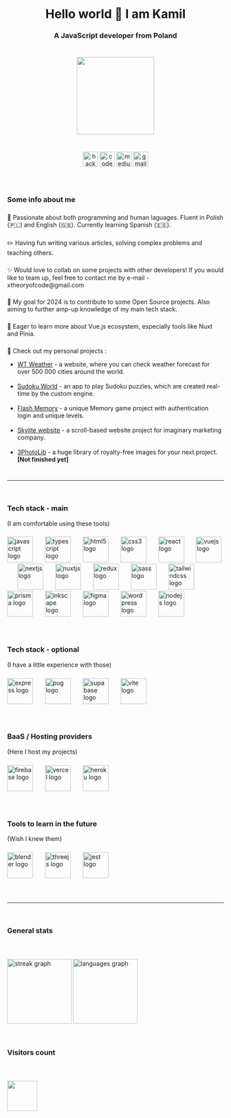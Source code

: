<h1 align="center">Hello world 👋 I am Kamil</h1>

###

<h3 align="center">A JavaScript developer from Poland</h3>

###

<br>

<div align="center">
  <img height="180" src="https://avatars.githubusercontent.com/u/76244675?s=400&u=2d7f35231fa3b3afca81175f7ae23390a01ab75c&v=4"  />
</div>

###

<br>

<div align="center">
  <img src="https://img.shields.io/static/v1?message=HackerRank&logo=hackerrank&label=&color=2EC866&logoColor=white&labelColor=&style=flat" height="35" alt="hackerrank logo"  />
  <img src="https://img.shields.io/static/v1?message=Codepen&logo=codepen&label=&color=000000&logoColor=white&labelColor=&style=flat" height="35" alt="codepen logo"  />
  <img src="https://img.shields.io/static/v1?message=Medium&logo=medium&label=&color=12100E&logoColor=white&labelColor=&style=flat" height="35" alt="medium logo"  />
  <img src="https://img.shields.io/static/v1?message=Gmail&logo=gmail&label=&color=D14836&logoColor=white&labelColor=&style=flat" height="35" alt="gmail logo"  />
</div>

###

<br clear="both">

<h3 align="left">Some info about me</h3>

###

<p align="left">📖 Passionate about both programming and  human laguages. Fluent in Polish (🇵🇱) and English (🇬🇧). Currently learning Spanish (🇪🇸).</p>

###

<p align="left">✏️ Having fun writing various articles, solving complex problems and teaching others.</p>

###

<p align="left">✨ Would love to collab on some projects with other developers! If you would like to team up, feel free to contact me by e-mail - xtheoryofcode@gmail.com </p>

###

<p align="left">🎯 My goal for 2024 is to contribute  to some Open Source projects. Also aiming to further amp-up knowledge of  my main tech stack.</p>

###

<p align="left">🌱 Eager to learn more about Vue.js ecosystem, especially tools like Nuxt and Pinia.</p>

###

<p align="left">🚀 Check out my personal projects : </p>

* [WT Weather](https://wtweather.glitch.me) - a website, where you can check weather forecast for over 500 000 cities around the world.  <br> <br>
* [Sudoku World](https://sudokuworld.onrender.com) - an app to play Sudoku puzzles, which are created real-time by the custom engine. <br> <br>
* [Flash Memory](https://flash-memory.vercel.app) - a unique Memory game project with authentication login and unique levels. <br> <br>
* [Skylite website](https://skylitesite.web.app) - a scroll-based website project for imaginary marketing company. <br> <br>
* [3PhotoLib](https://threephotolib.vercel.app) - a huge library of royalty-free images for your next project. **[Not finished yet]** <br> <br>

###

<hr>

<br>

<h3>Tech stack - main</h3> (I am comfortable using these tools)

###

<div>
  <img src="https://skillicons.dev/icons?i=js" height="60" alt="javascript logo"  />
  <img width="20" />
  <img src="https://skillicons.dev/icons?i=ts" height="60" alt="typescript logo"  />
  <img width="20" />
  <img src="https://skillicons.dev/icons?i=html" height="60" alt="html5 logo"  />
  <img width="20" />
  <img src="https://skillicons.dev/icons?i=css" height="60" alt="css3 logo"  />
  <img width="20" />
  <img src="https://skillicons.dev/icons?i=react" height="60" alt="react logo"  />
  <img width="20" />
  <img src="https://skillicons.dev/icons?i=vue" height="60" alt="vuejs logo"  />
  <img width="20" />
  <img src="https://skillicons.dev/icons?i=nextjs" height="60" alt="nextjs logo"  />
  <img width="20" />
  <img src="https://skillicons.dev/icons?i=nuxtjs" height="60" alt="nuxtjs logo"  />
  <img width="20" />
  <img src="https://skillicons.dev/icons?i=redux" height="60" alt="redux logo"  />
  <img width="20" />
  <img src="https://skillicons.dev/icons?i=sass" height="60" alt="sass logo"  />
  <img width="20" />
  <img src="https://skillicons.dev/icons?i=tailwind" height="60" alt="tailwindcss logo"  />
  <img width="20" />
  <img src="https://skillicons.dev/icons?i=prisma" height="60" alt="prisma logo"  />
  <img width="20" />
  <img src="https://cdn.jsdelivr.net/gh/devicons/devicon/icons/inkscape/inkscape-original.svg" height="60" alt="inkscape logo"  />
  <img width="20" />
  <img src="https://skillicons.dev/icons?i=figma" height="60" alt="figma logo"  />
  <img width="20" />
  <img src="https://skillicons.dev/icons?i=wordpress" height="60" alt="wordpress logo"  />
  <img width="20" />
  <img src="https://skillicons.dev/icons?i=nodejs" height="60" alt="nodejs logo"  />
</div>

###

<br>

<h3>Tech stack - optional </h3> (I have a little experience with those)

###

<div>
  <img src="https://skillicons.dev/icons?i=express" height="60" alt="express logo"  />
  <img width="20" />
  <img src="https://skillicons.dev/icons?i=pug" height="60" alt="pug logo"  />
  <img width="20" />
  <img src="https://skillicons.dev/icons?i=supabase" height="60" alt="supabase logo"  />
  <img width="20" />
  <img src="https://skillicons.dev/icons?i=vite" height="60" alt="vite logo"  />
</div>

###

<br>

<h3>BaaS / Hosting providers</h3> (Here I host my projects)

###

<div>
  <img src="https://skillicons.dev/icons?i=firebase" height="60" alt="firebase logo"  />
  <img width="20" />
  <img src="https://skillicons.dev/icons?i=vercel" height="60" alt="vercel logo"  />
  <img width="20" />
  <img src="https://skillicons.dev/icons?i=heroku" height="60" alt="heroku logo"  />
</div>

###

<br>

<h3>Tools to learn in the future</h3> (Wish I knew them)

###

<div>
  <img src="https://skillicons.dev/icons?i=blender" height="60" alt="blender logo"  />
  <img width="20" />
  <img src="https://skillicons.dev/icons?i=threejs" height="60" alt="threejs logo"  />
  <img width="20" />
  <img src="https://skillicons.dev/icons?i=jest" height="60" alt="jest logo"  />
</div>

###

<br>

<hr>

<br>

<h3>General stats</h3>

<br>

###


<div>
  <img src="https://streak-stats.demolab.com?user=Martimex&locale=en&mode=daily&theme=dracula&hide_border=false&width=450&border_radius=5" align="left" height="150"  alt="streak graph"  />
  <img src="https://github-readme-stats.vercel.app/api/top-langs?username=Martimex&locale=en&hide_title=false&langs_count=4&layout=compact&width=450&theme=dracula&hide_border=false" align="left" height="150" alt="languages graph"  />
</div>

###

<br clear="both">

<br>

<br>

<h3>Visitors count</h3>

<br>

###

<div>
  <img src="https://profile-counter.glitch.me/Martimex/count.svg?"  height="70" />
</div>

###
